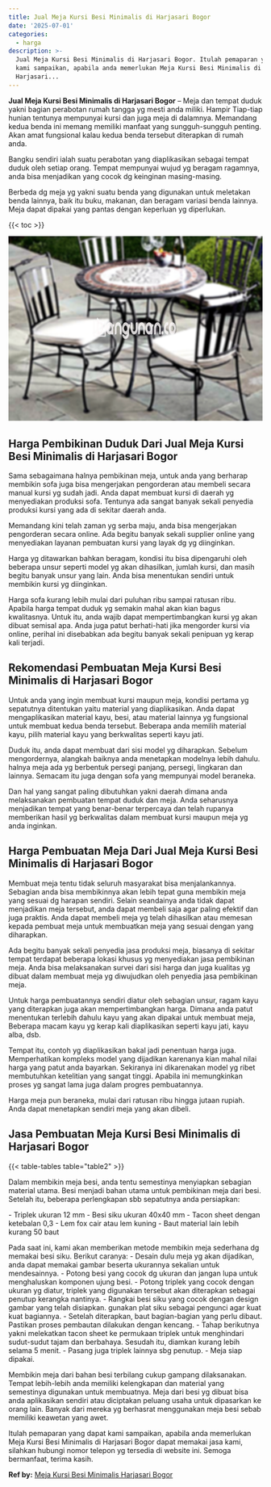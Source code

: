 ```yaml
---
title: Jual Meja Kursi Besi Minimalis di Harjasari Bogor
date: '2025-07-01'
categories:
  - harga
description: >-
  Jual Meja Kursi Besi Minimalis di Harjasari Bogor. Itulah pemaparan yang dapat
  kami sampaikan, apabila anda memerlukan Meja Kursi Besi Minimalis di
  Harjasari...
---
```


**Jual Meja Kursi Besi Minimalis di Harjasari Bogor** – Meja dan tempat duduk yakni bagian perabotan rumah tangga yg mesti anda miliki. Hampir Tiap-tiap hunian tentunya mempunyai kursi dan juga meja di dalamnya. Memandang kedua benda ini memang memiliki manfaat yang sungguh-sungguh penting. Akan amat fungsional kalau kedua benda tersebut diterapkan di rumah anda.

Bangku sendiri ialah suatu perabotan yang diaplikasikan sebagai tempat duduk oleh setiap orang. Tempat mempunyai wujud yg beragam ragamnya, anda bisa menjadikan yang cocok dg keinginan masing-masing.

Berbeda dg meja yg yakni suatu benda yang digunakan untuk meletakan benda lainnya, baik itu buku, makanan, dan beragam variasi benda lainnya. Meja dapat dipakai yang pantas dengan keperluan yg diperlukan.

{{< toc >}}

![Jual Meja Kursi Besi Minimalis di Harjasari Bogor](/images/jual-meja-besi-murah15.png)

## Harga Pembikinan Duduk Dari Jual Meja Kursi Besi Minimalis di Harjasari Bogor

Sama sebagaimana halnya pembikinan meja, untuk anda yang berharap membikin sofa juga bisa mengerjakan pengorderan atau membeli secara manual kursi yg sudah jadi. Anda dapat membuat kursi di daerah yg menyediakan produksi sofa. Tentunya ada sangat banyak sekali penyedia produksi kursi yang ada di sekitar daerah anda.

Memandang kini telah zaman yg serba maju, anda bisa mengerjakan pengorderan secara online. Ada begitu banyak sekali supplier online yang menyediakan layanan pembuatan kursi yang layak dg yg diinginkan.

Harga yg ditawarkan bahkan beragam, kondisi itu bisa dipengaruhi oleh beberapa unsur seperti model yg akan dihasilkan, jumlah kursi, dan masih begitu banyak unsur yang lain. Anda bisa menentukan sendiri untuk membikin kursi yg diinginkan.

Harga sofa kurang lebih mulai dari puluhan ribu sampai ratusan ribu. Apabila harga tempat duduk yg semakin mahal akan kian bagus kwalitasnya. Untuk itu, anda wajib dapat mempertimbangkan kursi yg akan dibuat semisal apa. Anda juga patut berhati-hati jika mengorder kursi via online, perihal ini disebabkan ada begitu banyak sekali penipuan yg kerap kali terjadi.

## Rekomendasi Pembuatan Meja Kursi Besi Minimalis di Harjasari Bogor

Untuk anda yang ingin membuat kursi maupun meja, kondisi pertama yg sepatutnya ditentukan yaitu material yang diaplikasikan. Anda dapat mengaplikasikan material kayu, besi, atau material lainnya yg fungsional untuk membuat kedua benda tersebut. Beberapa anda memilih material kayu, pilih material kayu yang berkwalitas seperti kayu jati.

Duduk itu, anda dapat membuat dari sisi model yg diharapkan. Sebelum mengordernya, alangkah baiknya anda menetapkan modelnya lebih dahulu. halnya meja ada yg berbentuk persegi panjang, persegi, lingkaran dan lainnya. Semacam itu juga dengan sofa yang mempunyai model beraneka.

Dan hal yang sangat paling dibutuhkan yakni daerah dimana anda melaksanakan pembuatan tempat duduk dan meja. Anda seharusnya menjadikan tempat yang benar-benar terpercaya dan telah rupanya memberikan hasil yg berkwalitas dalam membuat kursi maupun meja yg anda inginkan.

## Harga Pembuatan Meja Dari Jual Meja Kursi Besi Minimalis di Harjasari Bogor

Membuat meja tentu tidak seluruh masyarakat bisa menjalankannya. Sebagian anda bisa membikinnya akan lebih tepat guna membikin meja yang sesuai dg harapan sendiri. Selain seandainya anda tidak dapat menjadikan meja tersebut, anda dapat membeli saja agar paling efektif dan juga praktis. Anda dapat membeli meja yg telah dihasilkan atau memesan kepada pembuat meja untuk membuatkan meja yang sesuai dengan yang diharapkan.

Ada begitu banyak sekali penyedia jasa produksi meja, biasanya di sekitar tempat terdapat beberapa lokasi khusus yg menyediakan jasa pembikinan meja. Anda bisa melaksanakan survei dari sisi harga dan juga kualitas yg dibuat dalam membuat meja yg diwujudkan oleh penyedia jasa pembikinan meja.

Untuk harga pembuatannya sendiri diatur oleh sebagian unsur, ragam kayu yang diterapkan juga akan mempertimbangkan harga. Dimana anda patut menentukan terlebih dahulu kayu yang akan dipakai untuk membuat meja, Beberapa macam kayu yg kerap kali diaplikasikan seperti kayu jati, kayu alba, dsb.

Tempat itu, contoh yg diaplikasikan bakal jadi penentuan harga juga. Memperhatikan kompleks model yang dijadikan karenanya kian mahal nilai harga yang patut anda bayarkan. Sekiranya ini dikarenakan model yg ribet membutuhkan ketelitian yang sangat tinggi. Apabila ini memungkinkan proses yg sangat lama juga dalam progres pembuatannya.

Harga meja pun beraneka, mulai dari ratusan ribu hingga jutaan rupiah. Anda dapat menetapkan sendiri meja yang akan dibeli.

## Jasa Pembuatan Meja Kursi Besi Minimalis di Harjasari Bogor

{{< table-tables table="table2" >}}

Dalam membikin meja besi, anda tentu semestinya menyiapkan sebagian material utama. Besi menjadi bahan utama untuk pembikinan meja dari besi. Setelah itu, beberapa perlengkapan sbb sepatutnya anda persiapkan:

\- Triplek ukuran 12 mm - Besi siku ukuran 40x40 mm - Tacon sheet dengan ketebalan 0,3 - Lem fox cair atau lem kuning - Baut material lain lebih kurang 50 baut

Pada saat ini, kami akan memberikan metode membikin meja sederhana dg memakai besi siku. Berikut caranya: - Desain dulu meja yg akan dijadikan, anda dapat memakai gambar beserta ukurannya sekalian untuk mendesainnya. - Potong besi yang cocok dg ukuran dan jangan lupa untuk menghaluskan komponen ujung besi. - Potong triplek yang cocok dengan ukuran yg diatur, triplek yang digunakan tersebut akan diterapkan sebagai penutup kerangka nantinya. - Rangkai besi siku yang cocok dengan design gambar yang telah disiapkan. gunakan plat siku sebagai pengunci agar kuat kuat bagiannya. - Setelah diterapkan, baut bagian-bagian yang perlu dibaut. Pastikan proses pembautan dilakukan dengan kencang. - Tahap berikutnya yakni melekatkan tacon sheet ke permukaan triplek untuk menghindari sudut-sudut tajam dan berbahaya. Sesudah itu, diamkan kurang lebih selama 5 menit. - Pasang juga triplek lainnya sbg penutup. - Meja siap dipakai.

Membikin meja dari bahan besi terbilang cukup gampang dilaksanakan. Tempat lebih-lebih anda memiliki kelengkapan dan material yang semestinya digunakan untuk membuatnya. Meja dari besi yg dibuat bisa anda aplikasikan sendiri atau diciptakan peluang usaha untuk dipasarkan ke orang lain. Banyak dari mereka yg berhasrat menggunakan meja besi sebab memiliki keawetan yang awet.

Itulah pemaparan yang dapat kami sampaikan, apabila anda memerlukan Meja Kursi Besi Minimalis di Harjasari Bogor dapat memakai jasa kami, silahkan hubungi nomor telepon yg tersedia di website ini. Semoga bermanfaat, terima kasih.

**Ref by:** [Meja Kursi Besi Minimalis Harjasari Bogor](https://id.wikipedia.org/wiki/Meja)
